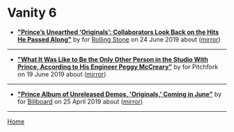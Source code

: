 # Vanity 6

 - [**"Prince’s Unearthed ‘Originals’: Collaborators Look Back on the Hits He Passed Along"**](https://www.rollingstone.com/music/music-features/prince-originals-interview-842940/) by  for [Rolling Stone](https://www.rollingstone.com/) on 24 June 2019 about  ([mirror](https://web.archive.org/web/*/https://www.rollingstone.com/music/music-features/prince-originals-interview-842940/))

----

 - [**"What It Was Like to Be the Only Other Person in the Studio With Prince, According to His Engineer Peggy McCreary"**](https://pitchfork.com/thepitch/prince-engineer-peggy-mccreary-interview-originals/) by  for Pitchfork on 19 June 2019 about  ([mirror](https://web.archive.org/web/*/https://pitchfork.com/thepitch/prince-engineer-peggy-mccreary-interview-originals/))

----

 - [**"Prince Album of Unreleased Demos, 'Originals,' Coming in June"**](https://www.billboard.com/articles/columns/rock/8508690/prince-album-unreleased-demos-originals) by  for [Billboard](https://www.billboard.com/) on 25 April 2019 about  ([mirror](https://web.archive.org/web/*/https://www.billboard.com/articles/columns/rock/8508690/prince-album-unreleased-demos-originals))

----

[Home](../)
